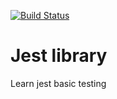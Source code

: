 [![Build Status](https://travis-ci.org/TheProrok29/test-react-jest.svg?branch=master)](https://travis-ci.org/TheProrok29/test-react-jest)

# Jest library
Learn jest basic testing
